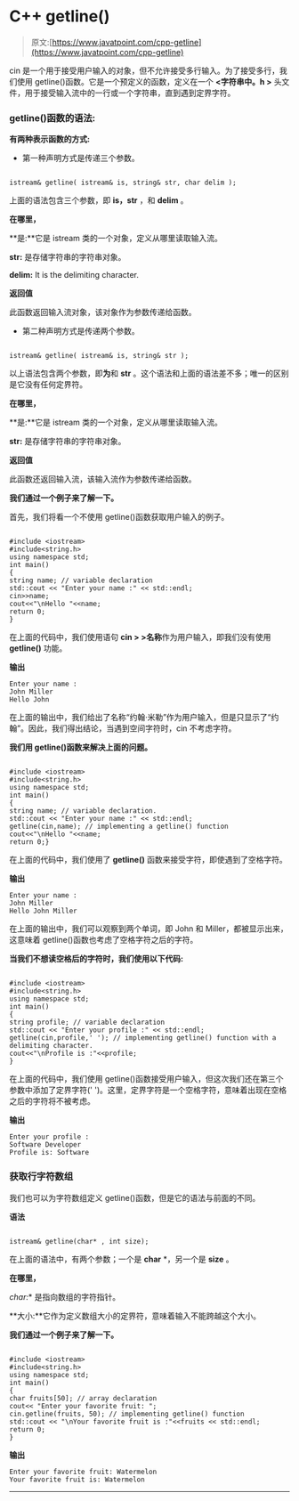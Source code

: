# C++ getline()

> 原文:[https://www.javatpoint.com/cpp-getline](https://www.javatpoint.com/cpp-getline)

cin 是一个用于接受用户输入的对象，但不允许接受多行输入。为了接受多行，我们使用 getline()函数。它是一个预定义的函数，定义在一个 **<字符串中。h >** 头文件，用于接受输入流中的一行或一个字符串，直到遇到定界字符。

### getline()函数的语法:

**有两种表示函数的方式:**

*   第一种声明方式是传递三个参数。

```

istream& getline( istream& is, string& str, char delim );

```

上面的语法包含三个参数，即 **is，str** ，和 **delim** 。

**在哪里，**

**是:**它是 istream 类的一个对象，定义从哪里读取输入流。

**str:** 是存储字符串的字符串对象。

**delim:** It is the delimiting character.

**返回值**

此函数返回输入流对象，该对象作为参数传递给函数。

*   第二种声明方式是传递两个参数。

```

istream& getline( istream& is, string& str );

```

以上语法包含两个参数，即**为**和 **str** 。这个语法和上面的语法差不多；唯一的区别是它没有任何定界符。

**在哪里，**

**是:**它是 istream 类的一个对象，定义从哪里读取输入流。

**str:** 是存储字符串的字符串对象。

**返回值**

此函数还返回输入流，该输入流作为参数传递给函数。

**我们通过一个例子来了解一下。**

首先，我们将看一个不使用 getline()函数获取用户输入的例子。

```

#include <iostream>
#include<string.h>
using namespace std;
int main()
{
string name; // variable declaration
std::cout << "Enter your name :" << std::endl;
cin>>name;
cout<<"\nHello "<<name;
return 0;
}

```

在上面的代码中，我们使用语句 **cin > >名称**作为用户输入，即我们没有使用 **getline()** 功能。

**输出**

```
Enter your name : 
John Miller 
Hello John

```

在上面的输出中，我们给出了名称“约翰·米勒”作为用户输入，但是只显示了“约翰”。因此，我们得出结论，当遇到空间字符时，cin 不考虑字符。

**我们用 getline()函数来解决上面的问题。**

```

#include <iostream>
#include<string.h>
using namespace std;
int main()
{
string name; // variable declaration.
std::cout << "Enter your name :" << std::endl;
getline(cin,name); // implementing a getline() function
cout<<"\nHello "<<name;
return 0;}

```

在上面的代码中，我们使用了 **getline()** 函数来接受字符，即使遇到了空格字符。

**输出**

```
Enter your name : 
John Miller 
Hello John Miller

```

在上面的输出中，我们可以观察到两个单词，即 John 和 Miller，都被显示出来，这意味着 getline()函数也考虑了空格字符之后的字符。

**当我们不想读空格后的字符时，我们使用以下代码:**

```

#include <iostream>
#include<string.h>
using namespace std;
int main()
{
string profile; // variable declaration
std::cout << "Enter your profile :" << std::endl;
getline(cin,profile,' '); // implementing getline() function with a delimiting character.
cout<<"\nProfile is :"<<profile;
}

```

在上面的代码中，我们使用 getline()函数接受用户输入，但这次我们还在第三个参数中添加了定界字符(' ')。这里，定界字符是一个空格字符，意味着出现在空格之后的字符将不被考虑。

**输出**

```
Enter your profile : 
Software Developer 
Profile is: Software 

```

### 获取行字符数组

我们也可以为字符数组定义 getline()函数，但是它的语法与前面的不同。

**语法**

```

istream& getline(char* , int size);

```

在上面的语法中，有两个参数；一个是 **char** *，另一个是 **size** 。

**在哪里，**

**char*:** 是指向数组的字符指针。

**大小:**它作为定义数组大小的定界符，意味着输入不能跨越这个大小。

**我们通过一个例子来了解一下。**

```

#include <iostream>
#include<string.h>
using namespace std;
int main()
{
char fruits[50]; // array declaration
cout<< "Enter your favorite fruit: ";
cin.getline(fruits, 50); // implementing getline() function
std::cout << "\nYour favorite fruit is :"<<fruits << std::endl;
return 0;
}

```

**输出**

```
Enter your favorite fruit: Watermelon 
Your favorite fruit is: Watermelon 

```

* * *